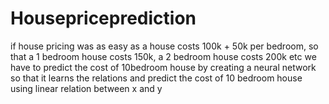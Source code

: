 # Housepriceprediction
if house pricing was as easy as a house costs 100k + 50k per bedroom, so that a 1 bedroom house costs 150k, a 2 bedroom house costs 200k etc
we have to predict the cost of 10bedroom house
by creating a neural network so that it learns the relations and predict the cost of 10 bedroom house
using linear relation between x and y
